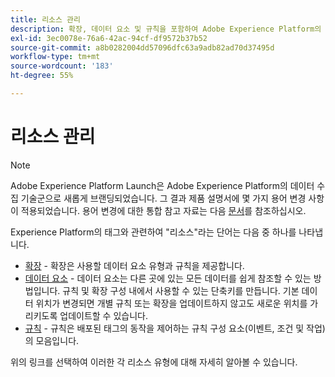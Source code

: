 ```yaml
---
title: 리소스 관리
description: 확장, 데이터 요소 및 규칙을 포함하여 Adobe Experience Platform의 다양한 리소스를 관리하는 방법을 알아봅니다.
exl-id: 3ec0078e-76a6-42ac-94cf-df9572b37b52
source-git-commit: a8b0282004dd57096dfc63a9adb82ad70d37495d
workflow-type: tm+mt
source-wordcount: '183'
ht-degree: 55%

---
```


# 리소스 관리

>[!NOTE]
>
>Adobe Experience Platform Launch은 Adobe Experience Platform의 데이터 수집 기술군으로 새롭게 브랜딩되었습니다. 그 결과 제품 설명서에 몇 가지 용어 변경 사항이 적용되었습니다. 용어 변경에 대한 통합 참고 자료는 다음 [문서](../../term-updates.md)를 참조하십시오.

Experience Platform의 태그와 관련하여 &quot;리소스&quot;라는 단어는 다음 중 하나를 나타냅니다.

* [확장](extensions/overview.md) - 확장은 사용할 데이터 요소 유형과 규칙을 제공합니다.
* [데이터 요소](data-elements.md) - 데이터 요소는 다른 곳에 있는 모든 데이터를 쉽게 참조할 수 있는 방법입니다. 규칙 및 확장 구성 내에서 사용할 수 있는 단축키를 만듭니다. 기본 데이터 위치가 변경되면 개별 규칙 또는 확장을 업데이트하지 않고도 새로운 위치를 가리키도록 업데이트할 수 있습니다.
* [규칙](rules.md) - 규칙은 배포된 태그의 동작을 제어하는 규칙 구성 요소(이벤트, 조건 및 작업)의 모음입니다.

위의 링크를 선택하여 이러한 각 리소스 유형에 대해 자세히 알아볼 수 있습니다.
